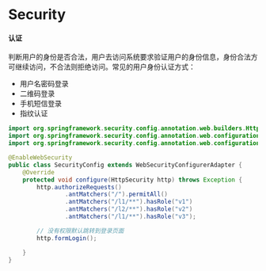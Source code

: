 # Security

#### 认证

判断用户的身份是否合法，用户去访问系统要求验证用户的身份信息，身份合法方可继续访问，不合法则拒绝访问。常见的用户身份认证方式：

* 用户名密码登录
* 二维码登录
* 手机短信登录
* 指纹认证

~~~ java
import org.springframework.security.config.annotation.web.builders.HttpSecurity;
import org.springframework.security.config.annotation.web.configuration.EnableWebSecurity;
import org.springframework.security.config.annotation.web.configuration.WebSecurityConfigurerAdapter;

@EnableWebSecurity
public class SecurityConfig extends WebSecurityConfigurerAdapter {
    @Override
    protected void configure(HttpSecurity http) throws Exception {
        http.authorizeRequests()
                .antMatchers("/").permitAll()
                .antMatchers("/l1/**").hasRole("v1")
                .antMatchers("/l2/**").hasRole("v2")
                .antMatchers("/l1/**").hasRole("v3");

        // 没有权限默认跳转到登录页面
        http.formLogin();

    }
}

~~~

